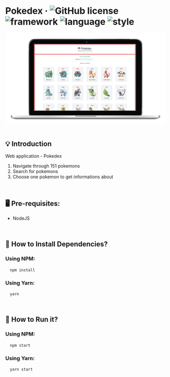 #  Pokedex &middot; ![GitHub license](https://img.shields.io/badge/license-MIT-green.svg) ![framework](https://img.shields.io/badge/framework-nextjs-black) ![language](https://img.shields.io/badge/language-typescript-blue) ![style](https://img.shields.io/badge/style-tailwindcss-ff69b4)

<div align="center">
  <img align="center" src="./public/app.png" />
</div>

<br/>


## 💡 Introduction
Web application - Pokedex
1. Navigate through 151 pokemons
2. Search for pokemons
3. Choose one pokemon to get informations about

<br/>

## 🖥 Pre-requisites:

- NodeJS

<br/>

## 💾 How to Install Dependencies?

### Using NPM:

```
  npm install
```

### Using Yarn:

```
  yarn
```

<br/>

## 🚀 How to Run it?

### Using NPM:

```
  npm start
```

### Using Yarn:

```
  yarn start
```

<br/>

